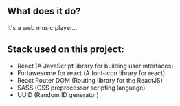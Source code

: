 ## What does it do?
It's a web music player...


## Stack used on this project:

- React (A JavaScript library for building user interfaces)
- Fortawesome for react (A font-icon library for react)
- React Router DOM (Routing library for the ReactJS)
- SASS (CSS preprocessor scripting language)
- UUID (Random ID generator)
